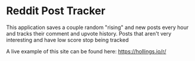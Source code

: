 # Reddit Post Tracker

This application saves a couple random "rising" and new posts every hour and tracks their comment and upvote history. Posts that aren't very interesting and have low score stop being tracked

A live example of this site can be found here: https://hollings.io/r/
